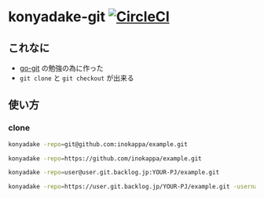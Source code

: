 # konyadake-git [![CircleCI](https://circleci.com/gh/inokappa/konyadake-git.svg?style=svg)](https://circleci.com/gh/inokappa/konyadake-git)

## これなに

* [go-git](https://github.com/src-d/go-git) の勉強の為に作った
* `git clone` と `git checkout` が出来る

## 使い方

### clone

```sh
konyadake -repo=git@github.com:inokappa/example.git
```

```sh
konyadake -repo=https://github.com/inokappa/example.git
```

```sh
konyadake -repo=user@user.git.backlog.jp:YOUR-PJ/example.git
```

```sh
konyadake -repo=https://user.git.backlog.jp/YOUR-PJ/example.git -username=username
```
